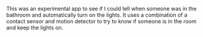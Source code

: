 This was an experimental app to see if I could tell when someone was in the bathroom and automatically turn on the
lights. It uses a combination of a contact sensor and motion detector to try to know if someone is in the room and
keep the lights on.
